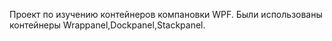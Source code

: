 Проект по изучению контейнеров компановки WPF. Были использованы контейнеры Wrappanel,Dockpanel,Stackpanel.